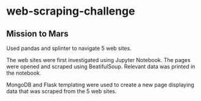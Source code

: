 # web-scraping-challenge

## Mission to Mars

Used pandas and splinter to navigate 5 web sites.

The web sites were first investigated using Jupyter Notebook.  The pages were opened and scraped using BeatifulSoup.  Relevant data was printed in the notebook.

MongoDB and Flask templating were used to create a new page displaying data that was scraped from the 5 web sites.
   
